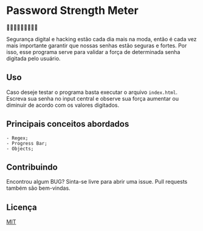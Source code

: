 # Password Strength Meter
🔐🔐🔑🏋🏼‍♂️🏋🏼‍♂️

Segurança digital e hacking estão cada dia mais na moda, então é cada vez mais importante garantir que nossas senhas estão seguras e fortes. Por isso, esse programa serve para validar a força de determinada senha digitada pelo usuário.

## Uso

Caso deseje testar o programa basta executar o arquivo ```index.html```.
Escreva sua senha no input central e observe sua força aumentar ou diminuir de acordo com os valores digitados.


## Principais conceitos abordados
	- Regex;
	- Progress Bar;
	- Objects;

## Contribuindo
Encontrou algum BUG? Sinta-se livre para abrir uma issue. Pull requests também são bem-vindas.

## Licença
[MIT](https://choosealicense.com/licenses/mit/)
